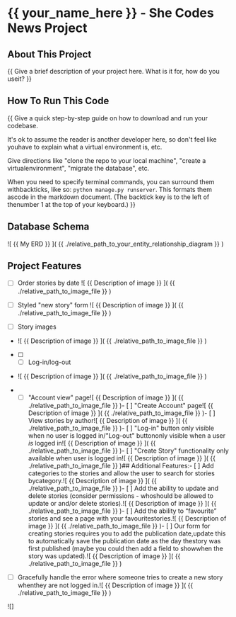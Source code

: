 # {{ your_name_here }} - She Codes News Project

## About This Project
{{ Give a brief description of your project here. What is it for, how do you useit? }}

## How To Run This Code
{{ Give a quick step-by-step guide on how to download and run your codebase.

It's ok to assume the reader is another developer here, so don't feel like youhave to explain what a virtual environment is, etc.

Give directions like "clone the repo to your local machine", "create a virtualenvironment", "migrate the database", etc.

When you need to specify terminal commands, you can surround them withbackticks, like so: `python manage.py runserver`. This formats them ascode in the markdown document. (The backtick key is to the left of thenumber 1 at the top of your keyboard.)
}}

## Database Schema
![ {{ My ERD }} ]( {{ ./relative_path_to_your_entity_relationship_diagram }} )

## Project Features
  - [ ] Order stories by date
  ![ {{ Description of image }} ]( {{ ./relative_path_to_image_file }} )

  - [ ] Styled "new story" form
    ![ {{ Description of image }} ]( {{ ./relative_path_to_image_file }} )

  - [ ] Story images
  - ![ {{ Description of image }} ]( {{ ./relative_path_to_image_file }} )
  
  - [ ] - [ ] Log-in/log-out
  - ![ {{ Description of image }} ]( {{ ./relative_path_to_image_file }} )
  
  - - [ ] "Account view" page![ {{ Description of image }} ]( {{ ./relative_path_to_image_file }} )- [ ] "Create Account" page![ {{ Description of image }} ]( {{ ./relative_path_to_image_file }} )- [ ] View stories by author![ {{ Description of image }} ]( {{ ./relative_path_to_image_file }} )- [ ] "Log-in" button only visible when no user is logged in/"Log-out" buttononly visible when a user *is* logged in![ {{ Description of image }} ]( {{ ./relative_path_to_image_file }} )- [ ] "Create Story" functionality only available when user is logged in![ {{ Description of image }} ]( {{ ./relative_path_to_image_file }} )## Additional Features:- [ ] Add categories to the stories and allow the user to search for stories bycategory.![ {{ Description of image }} ]( {{ ./relative_path_to_image_file }} )- [ ] Add the ability to update and delete stories (consider permissions - whoshould be allowed to update or and/or delete stories).![ {{ Description of image }} ]( {{ ./relative_path_to_image_file }} )- [ ] Add the ability to “favourite” stories and see a page with your favouritestories.![ {{ Description of image }} ]( {{ ./relative_path_to_image_file }} )- [ ] Our form for creating stories requires you to add the publication date,update this to automatically save the publication date as the day thestory was first published (maybe you could then add a field to showwhen the story was updated).![ {{ Description of image }} ]( {{ ./relative_path_to_image_file }} )
- [ ] Gracefully handle the error where someone tries to create a new story whenthey are not logged in.![ {{ Description of image }} ]( {{ ./relative_path_to_image_file }} )

![]